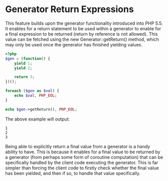 # Generator Return Expressions

This feature builds upon the generator functionality introduced into PHP 5.5. It enables for a return statement to be used within a generator to enable for a final expression to be returned (return by reference is not allowed). This value can be fetched using the new Generator::getReturn() method, which may only be used once the generator has finished yielding values.

```php
<?php
$gen = (function() {
    yield 1;
    yield 2;

    return 3;
})();

foreach ($gen as $val) {
    echo $val, PHP_EOL;
}

echo $gen->getReturn(), PHP_EOL;
```

The above example will output:

```
1
2
3
```

Being able to explicitly return a final value from a generator is a handy ability to have. This is because it enables for a final value to be returned by a generator (from perhaps some form of coroutine computation) that can be specifically handled by the client code executing the generator. This is far simpler than forcing the client code to firstly check whether the final value has been yielded, and then if so, to handle that value specifically.
